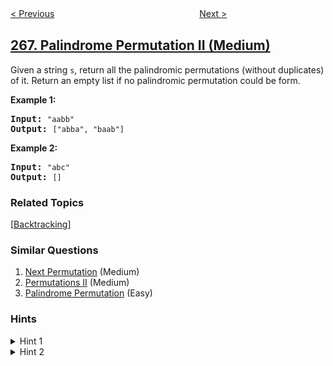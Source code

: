 <!--|This file generated by command(leetcode description); DO NOT EDIT.    |-->
<!--+----------------------------------------------------------------------+-->
<!--|@author    openset <openset.wang@gmail.com>                           |-->
<!--|@link      https://github.com/openset                                 |-->
<!--|@home      https://github.com/tonymontaro/leetcode-hints                        |-->
<!--+----------------------------------------------------------------------+-->

[< Previous](https://github.com/tonymontaro/leetcode-hints/tree/master/problems/palindrome-permutation "Palindrome Permutation")
　　　　　　　　　　　　　　　　
[Next >](https://github.com/tonymontaro/leetcode-hints/tree/master/problems/missing-number "Missing Number")

## [267. Palindrome Permutation II (Medium)](https://leetcode.com/problems/palindrome-permutation-ii "回文排列 II")

<p>Given a string <code>s</code>, return all the palindromic permutations (without duplicates) of it. Return an empty list if no palindromic permutation could be form.</p>

<p><strong>Example 1:</strong></p>

<pre><strong>Input:</strong> <code>&quot;aabb&quot;</code>
<strong>Output:</strong> <code>[&quot;abba&quot;, &quot;baab&quot;]</code></pre>

<p><strong>Example 2:</strong></p>

<pre><strong>Input:</strong> <code>&quot;abc&quot;</code>
<strong>Output:</strong> <code>[]</code></pre>

### Related Topics
  [[Backtracking](https://github.com/tonymontaro/leetcode-hints/tree/master/tag/backtracking/README.md)]

### Similar Questions
  1. [Next Permutation](https://github.com/tonymontaro/leetcode-hints/tree/master/problems/next-permutation) (Medium)
  1. [Permutations II](https://github.com/tonymontaro/leetcode-hints/tree/master/problems/permutations-ii) (Medium)
  1. [Palindrome Permutation](https://github.com/tonymontaro/leetcode-hints/tree/master/problems/palindrome-permutation) (Easy)

### Hints
<details>
<summary>Hint 1</summary>
If a palindromic permutation exists, we just need to generate the first half of the string.
</details>

<details>
<summary>Hint 2</summary>
To generate all distinct permutations of a (half of) string, use a similar approach from: <a href="/problems/permutations-ii">Permutations II</a> or <a href="/problems/next-permutation">Next Permutation</a>.
</details>
